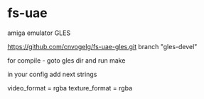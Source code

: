 fs-uae
======

amiga emulator GLES

 https://github.com/cnvogelg/fs-uae-gles.git branch "gles-devel"
 
 for compile - goto gles dir and run make
 
 
 in your config add next strings
 
video_format = rgba
texture_format = rgba
